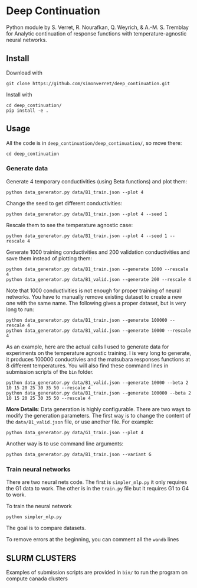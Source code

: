 # Deep Continuation
Python module by S. Verret, R. Nourafkan, Q. Weyrich, & A.-M. S. Tremblay for Analytic continuation of response functions with temperature-agnostic neural networks.

## Install
Download with

    git clone https://github.com/simonverret/deep_continuation.git

Install with

    cd deep_continuation/
    pip install -e .


## Usage
All the code is in `deep_continuation/deep_continuation/`, so move there:

    cd deep_continuation

### Generate data

Generate 4 temporary conductivities (using Beta functions) and plot them:

    python data_generator.py data/B1_train.json --plot 4

Change the seed to get different conductivities:

    python data_generator.py data/B1_train.json --plot 4 --seed 1

Rescale them to see the temperature agnostic case:

    python data_generator.py data/B1_train.json --plot 4 --seed 1 --rescale 4

Generate 1000 training conductivities and 200 validation conductivities and save them instead of plotting them:

    python data_generator.py data/B1_train.json --generate 1000 --rescale 4
    python data_generator.py data/B1_valid.json --generate 200 --rescale 4

Note that 1000 conductivities is not enough for proper training of neural networks. You have to manually remove existing dataset to create a new one with the same name. The following gives a proper dataset, but is very long to run:

    python data_generator.py data/B1_train.json --generate 100000 --rescale 4
    python data_generator.py data/B1_valid.json --generate 10000 --rescale 4

As an example, here are the actual calls I used to generate data for experiments on the temperature agnostic training. I is very long to generate, it produces 100000 conductivies and the matsubara responses functions at 8 different temperatures. You will also find these command lines in submission scripts of the `bin` folder.

    python data_generator.py data/B1_valid.json --generate 10000 --beta 2 10 15 20 25 30 35 50 --rescale 4
    python data_generator.py data/B1_train.json --generate 100000 --beta 2 10 15 20 25 30 35 50 --rescale 4


**More Details**: Data generation is highly configurable. There are two ways to modify the generation parameters. The first way is to change the content of the `data/B1_valid.json` file, or use another file. For example:

    python data_generator.py data/G1_train.json --plot 4

Another way is to use command line arguments:

    python data_generator.py data/B1_train.json --variant G



### Train neural networks
There are two neural nets code. The first is `simpler_mlp.py` it only requires the G1 data to work. The other is in the `train.py` file but it requires G1 to G4 to work.

To train the neural network

    python simpler_mlp.py
    
The goal is to compare datasets.

To remove errors at the beginning, you can comment all the `wandb` lines

## SLURM CLUSTERS
Examples of submission scripts are provided in `bin/` to run the program on compute canada clusters


